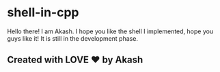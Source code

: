 # shell-in-cpp
Hello there! I am Akash.
I hope you like the shell I implemented, hope you guys like it!
It is still in the development phase. 


## Created with LOVE ❤ by Akash
